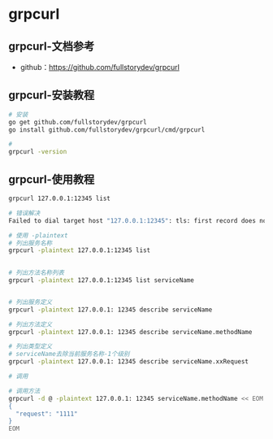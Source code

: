 # grpcurl

## grpcurl-文档参考

- github：https://github.com/fullstorydev/grpcurl 

## grpcurl-安装教程

```bash
# 安装
go get github.com/fullstorydev/grpcurl
go install github.com/fullstorydev/grpcurl/cmd/grpcurl

# 
grpcurl -version
```

## grpcurl-使用教程

```bash
grpcurl 127.0.0.1:12345 list

# 错误解决
Failed to dial target host "127.0.0.1:12345": tls: first record does not look like a TLS handshake

# 使用 -plaintext
# 列出服务名称
grpcurl -plaintext 127.0.0.1:12345 list
 

# 列出方法名称列表
grpcurl -plaintext 127.0.0.1:12345 list serviceName


# 列出服务定义
grpcurl -plaintext 127.0.0.1: 12345 describe serviceName

# 列出方法定义
grpcurl -plaintext 127.0.0.1: 12345 describe serviceName.methodName

# 列出类型定义
# serviceName去除当前服务名称-1个级别
grpcurl -plaintext 127.0.0.1: 12345 describe serviceName.xxRequest

# 调用

# 调用方法
grpcurl -d @ -plaintext 127.0.0.1: 12345 serviceName.methodName << EOM
{
  "request": "1111"
}
EOM
```
